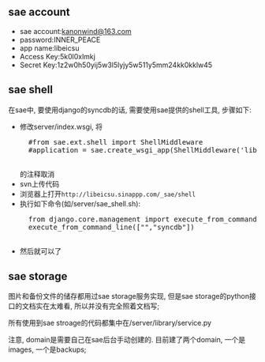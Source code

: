 ## sae account
- sae account:kanonwind@163.com
- password:INNER_PEACE
- app name:libeicsu
- Access Key:5k0l0xlmkj
- Secret Key:1z2w0h50yij5w3l5lyjy5w511y5mm24kk0kklw45

## sae shell 
在sae中, 要使用django的syncdb的话, 需要使用sae提供的shell工具, 步骤如下:

- 修改server/index.wsgi, 将
    <pre>
    #from sae.ext.shell import ShellMiddleware
    #application = sae.create_wsgi_app(ShellMiddleware('libeicsu'))
    </pre>
    的注释取消
- svn上传代码
- 浏览器上打开`http://libeicsu.sinappp.com/_sae/shell`
- 执行如下命令(如/server/sae_shell.sh):
    <pre>
    from django.core.management import execute_from_command_line
    execute_from_command_line(["","syncdb"])
    </pre>
- 然后就可以了

## sae storage
图片和备份文件的储存都用过sae storage服务实现, 但是sae storage的python接口的文档实在太难看, 所以并没有完全照着文档写;

所有使用到sae stroage的代码都集中在/server/library/service.py

注意, domain是需要自己在sae后台手动创建的. 目前建了两个domain, 一个是images, 一个是backups;

 

    
